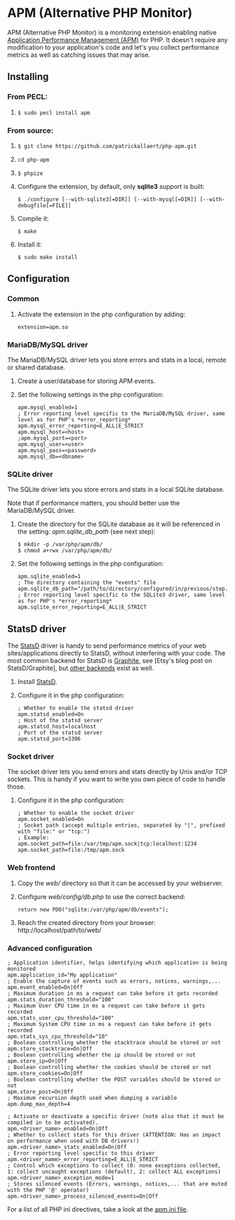 # APM (Alternative PHP Monitor)

APM (Alternative PHP Monitor) is a monitoring extension enabling native [Application Performance Management (APM)](http://en.wikipedia.org/wiki/Application_performance_management) for PHP.
It doesn't require any modification to your application's code and let's you collect performance metrics as well as catching issues that may arise.

## Installing

### From PECL:

1. `$ sudo pecl install apm`

### From source:

1. `$ git clone https://github.com/patrickallaert/php-apm.git`
2. `cd php-apm`
3. `$ phpize`
4. Configure the extension, by default, only **sqlite3** support is built:

    ```
    $ ./configure [--with-sqlite3[=DIR]] [--with-mysql[=DIR]] [--with-debugfile[=FILE]]
    ```
5. Compile it:

    ```
    $ make
    ```
6. Install it:

    ```
    $ sudo make install
    ```

## Configuration

### Common

1. Activate the extension in the php configuration by adding:

    ```
    extension=apm.so
    ```

### MariaDB/MySQL driver

The MariaDB/MySQL driver lets you store errors and stats in a local, remote or shared database.

1. Create a user/database for storing APM events.
2. Set the following settings in the php configuration:

    ```
    apm.mysql_enabled=1
    ; Error reporting level specific to the MariaDB/MySQL driver, same level as for PHP's *error_reporting*
    apm.mysql_error_reporting=E_ALL|E_STRICT
    apm.mysql_host=<host>
    ;apm.mysql_port=<port>
    apm.mysql_user=<user>
    apm.mysql_pass=<password>
    apm.mysql_db=<dbname>
    ```

### SQLite driver

The SQLite driver lets you store errors and stats in a local SQLite database.

Note that if performance matters, you should better use the MariaDB/MySQL driver.

1. Create the directory for the SQLite database as it will be referenced in the setting: *apm.sqlite_db_path* (see next step):

    ```
    $ mkdir -p /var/php/apm/db/
    $ chmod a+rwx /var/php/apm/db/
    ```
2. Set the following settings in the php configuration:

    ```
    apm.sqlite_enabled=1
    ; The directory containing the "events" file
    apm.sqlite_db_path="/path/to/directory/configured/in/previous/step."
    ; Error reporting level specific to the SQLite3 driver, same level as for PHP's *error_reporting*
    apm.sqlite_error_reporting=E_ALL|E_STRICT
    ```

## StatsD driver

The [StatsD](https://github.com/etsy/statsd/) driver is handy to send performance metrics of your web sites/applications directly to StatsD, without interfering with your code. The most common backend for StatsD is [Graphite](http://graphite.wikidot.com/), see [Etsy's blog post on StatsD/Graphite], but [other backends](https://github.com/etsy/statsd/wiki/Backends) exist as well.

1. Install [StatsD](https://github.com/etsy/statsd/).
2. Configure it in the php configuration:

    ```
    ; Whether to enable the statsd driver
    apm.statsd_enabled=On
    ; Host of the statsd server
    apm.statsd_host=localhost
    ; Port of the statsd server
    apm.statsd_port=3306
    ```

### Socket driver

The socket driver lets you send errors and stats directly by Unix and/or TCP sockets. This is handy if you want to write you own piece of code to handle those.

1. Configure it in the php configuration:

    ```
    ; Whether to enable the socket driver
    apm.socket_enabled=On
    ; Socket path (accept multiple entries, separated by "|", prefixed with "file:" or "tcp:")
    ; Example: apm.socket_path=file:/var/tmp/apm.sock|tcp:localhost:1234
    apm.socket_path=file:/tmp/apm.sock
    ```

### Web frontend

1. Copy the *web/* directory so that it can be accessed by your webserver.
2. Configure *web/config/db.php* to use the correct backend:

    ```
    return new PDO("sqlite:/var/php/apm/db/events");
    ```
3. Reach the created directory from your browser: http://localhost/path/to/web/

### Advanced configuration

    ; Application identifier, helps identifying which application is being monitored
    apm.application_id="My application"
    ; Enable the capture of events such as errors, notices, warnings,...
    apm.event_enabled=On|Off
    ; Maximum duration in ms a request can take before it gets recorded
    apm.stats_duration_threshold="100"
    ; Maximum User CPU time in ms a request can take before it gets recorded
    apm.stats_user_cpu_threshold="100"
    ; Maximum System CPU time in ms a request can take before it gets recorded
    apm.stats_sys_cpu_threshold="10"
    ; Boolean controlling whether the stacktrace should be stored or not
    apm.store_stacktrace=On|Off
    ; Boolean controlling whether the ip should be stored or not
    apm.store_ip=On|Off
    ; Boolean controlling whether the cookies should be stored or not
    apm.store_cookies=On|Off
    ; Boolean controlling whether the POST variables should be stored or not
    apm.store_post=On|Off
    ; Maximum recursion depth used when dumping a variable
    apm.dump_max_depth=4

    ; Activate or deactivate a specific driver (note also that it must be compiled in to be activated).
    apm.<driver_name>_enabled=On|Off
    ; Whether to collect stats for this driver (ATTENTION: Has an impact on performance when used with DB drivers!)
    apm.<driver_name>_stats_enabled=On|Off
    ; Error reporting level specific to this driver
    apm.<driver_name>_error_reporting=E_ALL|E_STRICT
    ; Control which exceptions to collect (0: none exceptions collected, 1: collect uncaught exceptions (default), 2: collect ALL exceptions)
    apm.<driver_name>_exception_mode=1
    ; Stores silenced events (Errors, warnings, notices,... that are muted with the PHP '@' operator)
    apm.<driver_name>_process_silenced_events=On|Off

For a list of all PHP ini directives, take a look at the [apm.ini file](apm.ini).
